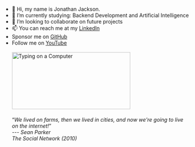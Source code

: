 * 👋 Hi, my name is Jonathan Jackson.<br/>
* 📖 I’m currently studying: Backend Development and Artificial Intelligence<br/>
* 💞️ I’m looking to collaborate on future projects<br/>
* 📫 You can reach me at my <a href=https://www.linkedin.com/in/jonathan-jackson1/> LinkedIn</a><br/>
* Sponsor me on <a href = https://github.com/sponsors/imjonathanjackson>GitHub</a><br/>
* Follow me on <a href=https://www.youtube.com/@jonathanjackson1/> YouTube</a><br/><br/>
<img src="https://github.com/user-attachments/assets/45bb72da-6947-412b-9a41-7fa493aa6ac6" alt="Typing on a Computer" width="321" height="155" /><br/><br/>
<q><i>We lived on farms, then we lived in cities, and now we're going to live on the internet!</i></q><br/>
<cite>--- Sean Parker</cite><br/>
<i>The Social Network (2010)</i>

